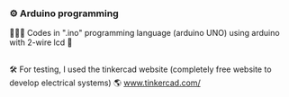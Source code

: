 ### ⚙️ Arduino programming
👨🏻‍💻 Codes in ".ino" programming language (arduino UNO) using arduino with 2-wire lcd 🔌
##
🛠 For testing, I used the tinkercad website (completely free website to develop electrical systems)
🌎 www.tinkercad.com/
